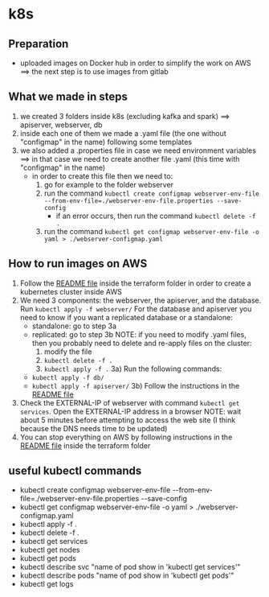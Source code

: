 # k8s

## Preparation
- uploaded images on Docker hub in order to simplify the work on AWS ==> the next step is to use images from gitlab

## What we made in steps
1) we created 3 folders inside k8s (excluding kafka and spark) ==> apiserver, webserver, db
2) inside each one of them we made a .yaml file (the one without "configmap" in the name) following some templates
3) we also added a .properties file in case we need environment variables ==> in that case we need to create another file .yaml (this time with "configmap" in the name)
    - in order to create this file then we need to:
        1) go for example to the folder webserver
        2) run the command `kubectl create configmap webserver-env-file --from-env-file=./webserver-env-file.properties --save-config`
            - if an error occurs, then run the command `kubectl delete -f .`
        3) run the command `kubectl get configmap webserver-env-file -o yaml > ./webserver-configmap.yaml`

## How to run images on AWS
1) Follow the [README file](../terraform/README.md) inside the terraform folder in order to create a kubernetes cluster inside AWS
2) We need 3 components: the webserver, the apiserver, and the database.
Run `kubectl apply -f webserver/`
For the database and apiserver you need to know if you want a replicated database or a standalone:
    - standalone: go to step 3a 
    - replicated: go to step 3b 
NOTE: if you need to modify .yaml files, then you probably need to delete and re-apply files on the cluster:
        1) modify the file
        2) `kubectl delete -f .`
        3) `kubectl apply -f .`
3a) Run the following commands:
    - `kubectl apply -f db/`
    - `kubectl apply -f apiserver/`
3b) Follow the instructions in the [README file](./my-mongo-operator/README.md)
4) Check the EXTERNAL-IP of webserver with command `kubectl get services`. Open the EXTERNAL-IP address in a browser NOTE: wait about 5 minutes before attempting to access the web site (I think because the DNS needs time to be updated)
6) You can stop everything on AWS by following instructions in the [README file](../terraform/README.md) inside the terraform folder

## useful kubectl commands
- kubectl create configmap webserver-env-file --from-env-file=./webserver-env-file.properties --save-config
- kubectl get configmap webserver-env-file -o yaml > ./webserver-configmap.yaml
- kubectl apply -f .
- kubectl delete -f .
- kubectl get services
- kubectl get nodes
- kubectl get pods
- kubectl describe svc "name of pod show in 'kubectl get services'"
- kubectl describe pods "name of pod show in 'kubectl get pods'"
- kubectl get logs

